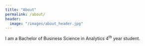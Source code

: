 ```yaml
---
title: "About"
permalink: /about/
header:
  image: "/images/about_header.jpg"
---
```


I am a Bachelor of Business Science in Analytics 4<sup>th</sup> year student.
